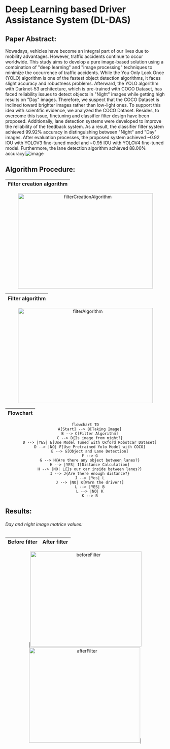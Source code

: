 # Deep Learning based Driver Assistance System (DL-DAS)


## Paper Abstract:

Nowadays, vehicles have become an integral part of our lives due to mobility advantages. However, traffic accidents continue to occur worldwide. This study aims to develop a pure image-based solution using a combination of "deep learning" and "image processing" techniques to minimize the occurrence of traffic accidents. While the You Only Look Once (YOLO) algorithm is one of the fastest object detection algorithms, it faces slight accuracy and robustness problems. Afterward, the YOLO algorithm with Darknet-53 architecture, which is pre-trained with COCO Dataset, has faced reliability issues to detect objects in "Night" images while getting high results on "Day" images. Therefore, we suspect that the COCO Dataset is inclined toward brighter images rather than low-light ones. To support this idea with scientific evidence, we analyzed the COCO Dataset. Besides, to overcome this issue, finetuning and classifier filter design have been proposed. Additionally, lane detection systems were developed to improve the reliability of the feedback system. As a result, the classifier filter system achieved 99.92% accuracy in distinguishing between "Night" and "Day" images. After evaluation processes, the proposed system achieved ~0.92 IOU with YOLOV3 fine-tuned model and ~0.95 IOU with YOLOV4 fine-tuned model. Furthermore, the lane detection algorithm achieved 88.00% accuracy.![image](https://user-images.githubusercontent.com/33360380/233759279-5ae05281-e281-481f-8534-2edb97c76cdb.png)


## Algorithm Procedure:

<div align="center">

|Filter creation algorithm|
|------|

<img width="425" height="300" alt="filterCreationAlgorithm" src="https://user-images.githubusercontent.com/33360380/197346926-fb2197c8-2cf6-4475-9f18-e45e0b6c3e6c.png"> 

|Filter algorithm|
|-------|
<img width="425" height="300" alt="filterAlgorithm" src="https://user-images.githubusercontent.com/33360380/197347263-a598d1ae-bbfb-4a82-aaf8-fc3f64510761.png">

|Flowchart|
|----|

```mermaid
flowchart TD
    A[Start] --> B[Taking Image]
    B --> C[Filter Algorithm]
    C --> D{Is image from night?}
    D --> |YES| E[Use Model Tuned with Oxford Robotcar Dataset]
    D --> |NO| F[Use Pretrained Yolo Model with COCO]
    E --> G[Object and Lane Detection]
    F --> G
    G --> H{Are there any object between lanes?}
    H --> |YES| I[Distance Calculation]
    H --> |NO| L{Is our car inside between lanes?}
    I --> J{Are there enough distance?}
    J --> |Yes| L
    J --> |NO| K[Warn the driver!]
    L --> |YES| B
    L --> |NO| K
    K --> B
```
</div>

## Results:
###### Day and night image matrice values:

<div align="center">

|Before filter|After filter|
|---------|---------------|

|<img width="350" height="300" alt="beforeFilter" src="https://user-images.githubusercontent.com/33360380/197346797-6d2a9d74-6754-426b-9bcf-afcec6933243.png"><img width="350" height="300" alt="afterFilter" src="https://user-images.githubusercontent.com/33360380/197346805-dc0b8409-6808-41d8-99e1-157f22ed7118.png">|
</div>
